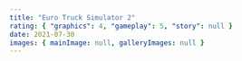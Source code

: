 ```yaml
---
title: "Euro Truck Simulator 2"
rating: { "graphics": 4, "gameplay": 5, "story": null }
date: 2021-07-30
images: { mainImage: null, galleryImages: null }
---
```

